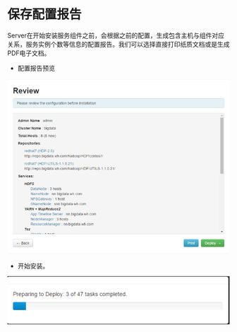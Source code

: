 # 保存配置报告

Server在开始安装服务组件之前，会根据之前的配置，生成包含主机与组件对应关系，服务实例个数等信息的配置报告。我们可以选择直接打印纸质文档或是生成PDF电子文档。

* 配置报告预览

![](/assets/4.11-review.png)

* 开始安装。

![](/assets/4.11-deploy.png)


